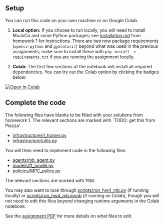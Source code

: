 ## Setup

You can run this code on your own machine or on Google Colab. 

1. **Local option:** If you choose to run locally, you will need to install MuJoCo and some Python packages; see [installation.md](../hw1/installation.md) from homework 1 for instructions. There are two new package requirements (`opencv-python` and `gym[atari]`) beyond what was used in the previous assignments; make sure to install these with `pip install -r requirements.txt` if you are running the assignment locally.

2. **Colab:** The first few sections of the notebook will install all required dependencies. You can try out the Colab option by clicking the badges below:

[![Open In Colab](https://colab.research.google.com/assets/colab-badge.svg)](https://colab.research.google.com/github/cmuroboticsdrl/16831_hw_F22/blob/master/hw4/rob831/scripts/run_hw4_mb.ipynb)

## Complete the code

The following files have blanks to be filled with your solutions from homework 1. The relevant sections are marked with `TODO: get this from Piazza'.

- [infrastructure/rl_trainer.py](rob831/infrastructure/rl_trainer.py)
- [infrastructure/utils.py](rob831/infrastructure/utils.py)

You will then need to implement code in the following files:
- [agents/mb_agent.py](rob831/agents/mb_agent.py)
- [models/ff_model.py](rob831/models/ff_model.py)
- [policies/MPC_policy.py](rob831/policies/MPC_policy.py)

The relevant sections are marked with `TODO`.

You may also want to look through [scripts/run_hw4_mb.py](rob831/scripts/run_hw4_mb.py) (if running locally) or [scripts/run_hw4_mb.ipynb](rob831/scripts/run_hw4_mb.ipynb) (if running on Colab), though you will not need to edit this files beyond changing runtime arguments in the Colab notebook.

See the [assignment PDF](rob831_hw4.pdf) for more details on what files to edit.

